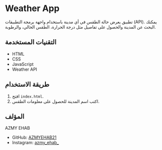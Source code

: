 # Weather App

تطبيق يعرض حالة الطقس في أي مدينة باستخدام واجهة برمجة التطبيقات (API). يمكنك البحث عن المدينة والحصول على تفاصيل مثل درجة الحرارة، الطقس الحالي، والرطوبة.

## التقنيات المستخدمة

- HTML
- CSS
- JavaScript
- Weather API

## طريقة الاستخدام

1. افتح `index.html`.
2. اكتب اسم المدينة للحصول على معلومات الطقس.

## المؤلف

AZMY EHAB  
- GitHub: [AZMYEHAB21](https://github.com/AZMYEHAB21)  
- Instagram: [azmy_ehab_](https://instagram.com/azmy_ehab_?igshid=MzRlODBiNWFlZA==)
